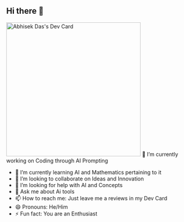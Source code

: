 ## Hi there 👋
<a href="https://app.daily.dev/abhisekdas"><img src="https://api.daily.dev/devcards/v2/Mk58cwFY5lv78piWTmGB1.png?type=default&r=0rv" width="356" alt="Abhisek Das's Dev Card"/></a>
  🔭 I’m currently working on Coding through AI Prompting
- 🌱 I’m currently learning AI and Mathematics pertaining to it
- 👯 I’m looking to collaborate on Ideas and Innovation 
- 🤔 I’m looking for help with AI and Concepts
- 💬 Ask me about Ai tools
- 📫 How to reach me: Just leave me a reviews in my Dev Card
- 😄 Pronouns: He/Him
- ⚡ Fun fact: You are an Enthusiast
<!--
**codingmonster07/codingmonster07** is a ✨ _special_ ✨ repository because its `README.md` (this file) appears on your GitHub profile.

Here are some ideas to get you started:

- 🔭 I’m currently working on Coding through AI Prompting
- 🌱 I’m currently learning AI and Mathematics pertaining to it
- 👯 I’m looking to collaborate on Ideas and Innovation 
- 🤔 I’m looking for help with AI and Concepts
- 💬 Ask me about Ai tools
- 📫 How to reach me: Just leave me a reviews in my Dev Card
- 😄 Pronouns: He/Him
- ⚡ Fun fact: You are an Enthusiast
-->
